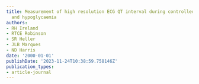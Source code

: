 ```yaml
---
title: Measurement of high resolution ECG QT interval during controlled euglycaemia
  and hypoglycaemia
authors:
- RH Ireland
- RTCE Robinson
- SR Heller
- JLB Marques
- ND Harris
date: '2000-01-01'
publishDate: '2023-11-24T10:38:59.758146Z'
publication_types:
- article-journal
---
```

